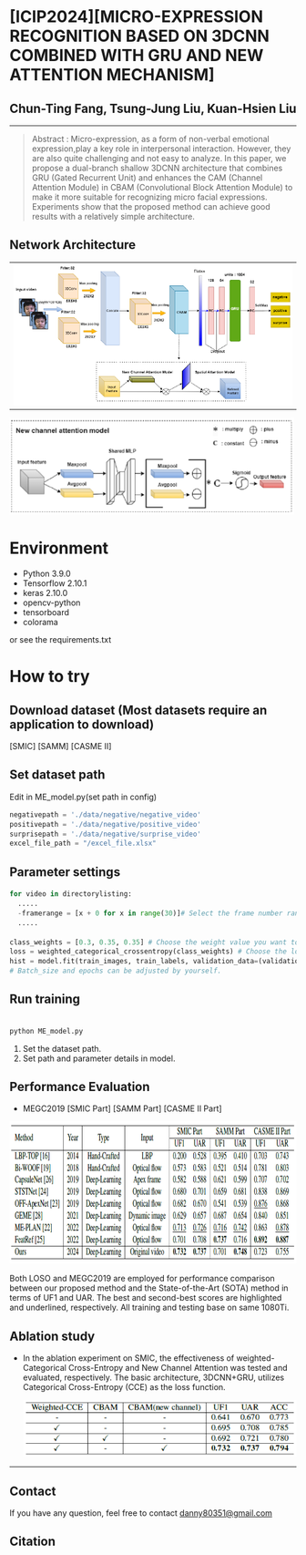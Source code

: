 # [ICIP2024][MICRO-EXPRESSION RECOGNITION BASED ON 3DCNN COMBINED WITH GRU AND NEW ATTENTION MECHANISM]

## Chun-Ting Fang, Tsung-Jung Liu, Kuan-Hsien Liu  

***
> Abstract : Micro-expression, as a form of non-verbal emotional expression,play a key role in interpersonal interaction. However,
they are also quite challenging and not easy to analyze. In this paper, we propose a dual-branch shallow 3DCNN architecture
that combines GRU (Gated Recurrent Unit) and enhances the CAM (Channel Attention Module) in CBAM (Convolutional Block Attention Module)
> to make it more suitable for recognizing micro facial expressions. Experiments show that the
proposed method can achieve good results with a relatively simple architecture.


## Network Architecture  

<table>
  <tr>
    <td colspan="2">
  <img src = "https://github.com/dannyFan-0201/ICIP_2024/blob/main/img/architecture.PNG" alt="CMFNet" width="800"> </td>  
  </tr>
  </table>
  <img src = "https://github.com/dannyFan-0201/ICIP_2024/blob/main/img/CBAM.PNG" alt="CMFNet" width="500">


# Environment
- Python 3.9.0
- Tensorflow 2.10.1
- keras	2.10.0
- opencv-python	
- tensorboard	
- colorama
  
or see the requirements.txt

# How to try

## Download dataset (Most datasets require an application to download)
[SMIC] [SAMM] [CASME II]

## Set dataset path

Edit in ME_model.py(set path in config)

```python
negativepath = './data/negative/negative_video'
positivepath = './data/negative/positive_video'
surprisepath = './data/negative/surprise_video'
excel_file_path = "/excel_file.xlsx"

```

## Parameter settings

```python
for video in directorylisting:
  .....
  -framerange = [x + 0 for x in range(30)]# Select the frame number range to enter.
  .....

class_weights = [0.3, 0.35, 0.35] # Choose the weight value you want to give(negative/positive/surprise).
loss = weighted_categorical_crossentropy(class_weights) # Choose the loss function to use.
hist = model.fit(train_images, train_labels, validation_data=(validation_images, validation_labels), callbacks=callbacks_list, batch_size=8, epochs=200, shuffle=True)
# Batch_size and epochs can be adjusted by yourself.

```

## Run training
```python

python ME_model.py 

```
1. Set the dataset path.
2. Set path and parameter details in model.
   
## Performance Evaluation

- MEGC2019 [SMIC Part] [SAMM Part] [CASME II Part]

<img src="https://github.com/dannyFan-0201/ICIP_2024/blob/main/img/performance.PNG" width="1000" height="250">

Both LOSO and MEGC2019 are employed for performance comparison between our proposed method and the
State-of-the-Art (SOTA) method in terms of UF1 and UAR. The best and second-best scores are highlighted and underlined,
respectively.
All training and testing base on same 1080Ti.

## Ablation study

- In the ablation experiment on SMIC, the effectiveness of weighted-Categorical Cross-Entropy and New Channel
  Attention was tested and evaluated, respectively. The basic architecture, 3DCNN+GRU, utilizes Categorical Cross-Entropy (CCE) as the loss function.
  
  <img src="https://github.com/dannyFan-0201/ICIP_2024/blob/main/img/ab.PNG" width="500" height="100">

---
## Contact
If you have any question, feel free to contact danny80351@gmail.com

## Citation
```

